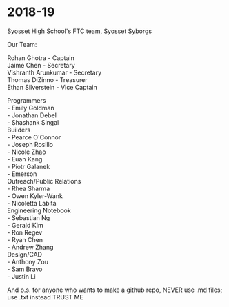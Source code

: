 # 2018-19
Syosset High School's FTC team, Syosset Syborgs  


Our Team:  

Rohan Ghotra - Captain  
Jaime Chen - Secretary  
Vishranth Arunkumar - Secretary  
Thomas DiZinno - Treasurer  
Ethan Silverstein - Vice Captain  

Programmers  
\- Emily Goldman  
\- Jonathan Debel  
\- Shashank Singal  
Builders  
\- Pearce O'Connor  
\- Joseph Rosillo  
\- Nicole Zhao  
\- Euan Kang  
\- Piotr Galanek  
\- Emerson  
Outreach/Public Relations  
\- Rhea Sharma  
\- Owen Kyler-Wank  
\- Nicoletta Labita  
Engineering Notebook  
\- Sebastian Ng  
\- Gerald Kim  
\- Ron Regev  
\- Ryan Chen  
\- Andrew Zhang  
Design/CAD  
\- Anthony Zou  
\- Sam Bravo  
\- Justin Li  












And p.s. for anyone who wants to make a github repo, NEVER use .md files; use .txt instead TRUST ME
